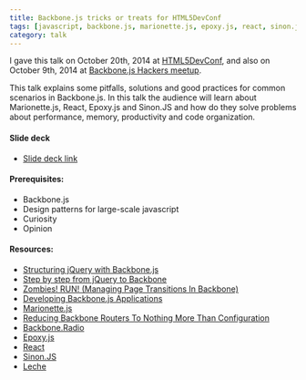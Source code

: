 ```yaml
---
title: Backbone.js tricks or treats for HTML5DevConf
tags: [javascript, backbone.js, marionette.js, epoxy.js, react, sinon.js, design patterns, html5devconf]
category: talk
---
```


I gave this talk on October 20th, 2014 at [HTML5DevConf](http://html5devconf.com/speakers/tiago_romerogarcia.html), and also on October 9th, 2014 at [Backbone.js Hackers meetup](http://www.meetup.com/Backbone-js-Hackers/events/208495612/).

This talk explains some pitfalls, solutions and good practices for common scenarios in Backbone.js. In this talk the audience will learn about Marionette.js, React, Epoxy.js and Sinon.JS and how do they solve problems about performance, memory, productivity and code organization.

#### Slide deck
* [Slide deck link](//tiagorg.github.io/talk-backbone-tricks-or-treats-html5devconf)

#### Prerequisites:

* Backbone.js
* Design patterns for large-scale javascript
* Curiosity
* Opinion

#### Resources:

* [Structuring jQuery with Backbone.js](http://www.codemag.com/Article/1312061)
* [Step by step from jQuery to Backbone](https://github.com/kjbekkelund/writings/blob/master/published/understanding-backbone.md)
* [Zombies! RUN! (Managing Page Transitions In Backbone)](http://lostechies.com/derickbailey/2011/09/15/zombies-run-managing-page-transitions-in-backbone-apps/)
* [Developing Backbone.js Applications](http://addyosmani.github.io/backbone-fundamentals)
* [Marionette.js](https://github.com/marionettejs/backbone.marionette)
* [Reducing Backbone Routers To Nothing More Than Configuration](http://lostechies.com/derickbailey/2012/01/02/reducing-backbone-routers-to-nothing-more-than-configuration/)
* [Backbone.Radio](https://github.com/marionettejs/backbone.radio)
* [Epoxy.js](http://epoxyjs.org)
* [React](http://facebook.github.io/react/)
* [Sinon.JS](http://sinonjs.org)
* [Leche](https://github.com/box/leche)
